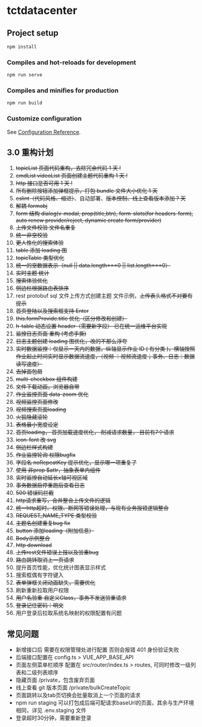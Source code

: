 # tctdatacenter

## Project setup

```bash
npm install
```

### Compiles and hot-reloads for development

```bash
npm run serve
```

### Compiles and minifies for production

```bash
npm run build
```

### Customize configuration

See [Configuration Reference](https://cli.vuejs.org/config/).

## 3.0 重构计划

1. ~~topicList 页面代码重构，去除冗余代码 1 天 !~~
2. ~~cmdList videoList 页面创建主题代码重构 1 天 !~~
3. ~~http 接口是否可用 1 天 !~~
4. ~~所有删除按钮添加弹框提示，打包 bundle 文件大小优化 1 天~~
5. ~~eslint（代码风格、缩进）~~、自动部署、~~版本控制、线上查看版本添加 ? 天~~
6. ~~解耦 formobj~~
7. ~~form 结构 dialog(v-modal, prop(title,btn), form-slots(for headers-form), auto renew provider/reject, dynamic create form/provider)~~
8. ~~上传文件校验 文件名重复~~
9. ~~统一非空校验~~
10. ~~更人性化的搜索体验~~
11. ~~table 添加 loading 图~~
12. ~~topicTable 类型优化~~
13. ~~统一的空数据表示（null || data.length===0 || list.length===0）~~
14. ~~实时主题 统计~~
15. ~~搜索体验优化~~
16. ~~侧边栏根据路由表排序~~
17. rest protobuf sql 文件上传方式创建主题 文件示例，~~上传表头格式不对要有提示~~
18. ~~首页登陆以及搜索框支持 Enter~~
19. ~~this.formProvide.title 优化（区分修改和创建）~~
20. ~~h-table 动态设置 header（需要新字段） 已在统一运维平台实现~~
21. ~~监控日志页面 重构 (考虑手撕)~~
22. ~~日志主题创建 loading 图优化，改的不那么浮夸~~
23. ~~实时数据监控：仅显示一天内的数据，纵轴显示作业 ID ( 有分类 )，横轴按照作业起止时间实时显示数据流速度，（视频 ：视频流速度；事务、日志：数据读写速度）~~
24. ~~去掉面包屑~~
25. ~~multi-checkbox 组件构建~~
26. ~~文件下载动画，浏览器自带~~
27. ~~作业监控页面 data-zoom 优化~~
28. ~~视频监控页面修改~~
29. ~~视频搜索页面loading~~
30. ~~火狐隐藏滚轮~~
31. ~~表格最小宽度设定~~
32. ~~首页loading， 首页加载速度优化， 削减请求数量， 目前有7个请求~~
33. ~~icon-font 改 svg~~
34. ~~侧边栏样式构建~~
35. ~~作业监控轮询 权限bugfix~~
36. ~~字段名 noRepeatKey 提示优化，显示哪一项重复了~~
37. ~~使用 非prop $attr，抽象表单内组件~~
38. ~~实时监控自动延长x轴可视区域~~
39. ~~事务数据启停重跑后查看日志~~
40. ~~500 错误码拦截~~
41. ~~http请求重写，合并整合上传文件的逻辑~~
42. ~~统一http超时、权限、断网等错误处理，与现有业务报错逻辑整合~~
43. ~~REQUEST_NAME_TYPE 类型校验~~
44. ~~主题名创建重复bug fix~~
45. ~~button 添加loading（附加信息）~~
46. ~~Body示例整合~~
47. ~~http download~~
48. ~~上传rest文件错误上报以及验重bug~~
49. ~~路由跳转取消上一页请求~~
50. 提升首页性能，优化统计图表显示样式
51. 搜索框偶有字符键入
52. ~~表单弹框关闭动画缺失，需要优化~~
53. 刷新重新拉取用户权限
54. ~~用户名验重 自定义Class，事务不发送验重请求~~
55. ~~登录记住密码：明文~~
56. 用户登录后拉取系统名映射的权限配置有问题



## 常见问题

- 新增接口后 需要在权限管理处进行配置 否则会报错 401 身份验证失败
- 后端接口配置在 config.ts > VUE_APP_BASE_API
- 页面左侧菜单栏顺序 配置在 src/router/index.ts > routes, 可同时修改一级列表和二级列表顺序
- 隐藏页面 /private，包含废弃页面
- 线上查看 git 版本页面 /private/bulkCreateTopic
- 页面跳转以及tab页切换会批量取消上一个页面的请求
- npm run staging 可以打包成后端可配请求baseUrl的页面，其余与生产环境相同，详见 .env.staging 文件
- 登录超时30分钟，需要重新登录